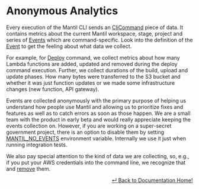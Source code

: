 
# Anonymous Analytics

Every execution of the Mantil CLI sends an [CliCommand](https://github.com/mantil-io/mantil/blob/4ef981e9c89025f3ebcd3937b4872071caafb80e/domain/event.go#L22) piece of data. It contains metrics about the current Mantil workspace, stage, project and series of [Events](https://github.com/mantil-io/mantil/blob/4ef981e9c89025f3ebcd3937b4872071caafb80e/domain/event.go#L35) which are command-specific. Look into the definition of the [Event](https://github.com/mantil-io/mantil/blob/4ef981e9c89025f3ebcd3937b4872071caafb80e/domain/event.go#L109) to get the feeling about what data we collect.

For example, for [Deploy](https://github.com/mantil-io/mantil/blob/4ef981e9c89025f3ebcd3937b4872071caafb80e/domain/event.go#L128) command, we collect metrics about how many Lambda functions are added, updated and removed during the deploy command execution. Further, we collect durations of the build, upload and update phases. How many bytes were transferred to the S3 bucket and whether it was just function updates or we made some infrastructure changes (new function, API gateway).

Events are collected anonymously with the primary purpose of helping us understand how people use Mantil and allowing us to prioritize fixes and features as well as to catch errors as soon as those happen. We are a small team with the product in early beta and would really appreciate keeping the events collection on. However, if you are working on a super-secret government project, there is an option to disable them by setting [MANTIL_NO_EVENTS](https://github.com/mantil-io/mantil/blob/5d0ee4a609a63821eb319776c9981af6e0df4049/domain/workspace.go#L33) environment variable. Internally we use it just when running integration tests.

We also pay special attention to the kind of data we are collecting, so,  e.g., if you put your AWS credentials into the command line, we recognize that and [remove](https://github.com/mantil-io/mantil/blob/4ef981e9c89025f3ebcd3937b4872071caafb80e/domain/event.go#L213) them.


<p align="right"> <a href="https://github.com/mantil-io/mantil/tree/master/docs#mantil-documentation">↵ Back to Documentation Home!</a></p>
